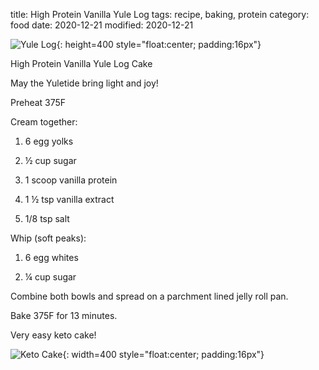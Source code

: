 title: High Protein Vanilla Yule Log
tags: recipe, baking, protein
category: food
date: 2020-12-21
modified: 2020-12-21

![Yule Log]({static}/images/universe/IMG_2992.JPG){: height=400 style="float:center; padding:16px"}

High Protein Vanilla Yule Log Cake

May the Yuletide bring light and joy!

Preheat 375F

Cream together:

1. 6 egg yolks

2. ½ cup sugar

3. 1 scoop vanilla protein

4. 1 ½ tsp vanilla extract

5. 1/8 tsp salt

Whip (soft peaks): 

1. 6 egg whites

2. ¼ cup sugar

Combine both bowls and spread on a parchment lined jelly roll pan.  

Bake 375F for 13 minutes.

Very easy keto cake!

![Keto Cake]({static}/images/universe/IMG_2995.JPG){: width=400 style="float:center; padding:16px"}
